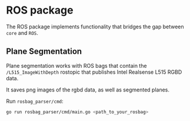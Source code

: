 # ROS package
The ROS package implements functionality that bridges the gap between `core` and `ROS`.

## Plane Segmentation
Plane segmentation works with ROS bags that contain the `/L515_ImageWithDepth` rostopic that publishes Intel Realsense L515 RGBD data.

It saves png images of the rgbd data, as well as segmented planes.

Run `rosbag_parser/cmd`:
```bash
go run rosbag_parser/cmd/main.go <path_to_your_rosbag>
```